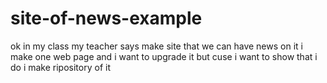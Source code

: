 # site-of-news-example
ok in my class my teacher says make site that we can have news on it i make one web page and i want to upgrade it but cuse i want to show that i do i make ripository of it 

